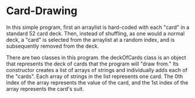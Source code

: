 # Card-Drawing
In this simple program, first an arraylist is hard-coded with each "card" in a standard 52 card deck. Then, instead of shuffling, as one would a normal deck, a "card" is selected from the arraylist at a random index, and is subsequently removed from the deck.

There are two classes in this program. the deckOfCards class is an object that represents the deck of cards that the program will "draw from." Its constructor creates a list of arrays of strings and individually adds each of the "cards". Each array of strings in the list represents one card. The 0th index of the array represents the value of the card, and the 1st index of the array represents the card's suit.
